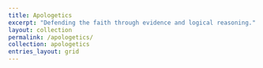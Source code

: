 ```yaml
---
title: Apologetics
excerpt: "Defending the faith through evidence and logical reasoning."
layout: collection
permalink: /apologetics/
collection: apologetics
entries_layout: grid
---
```

